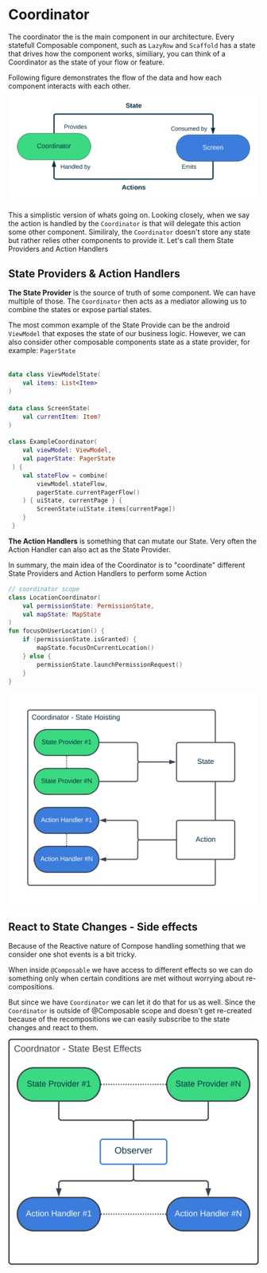 # Coordinator
The coordinator the is the main component in our architecture. Every statefull Composable component, such as `LazyRow` and `Scaffold` has a state that drives how the component works, similiary, you can think of a Coordinator as the state of your flow or feature.

Following figure demonstrates the flow of the data and how each component interacts with each other.
![](./assets//data_flow.svg)

This a simplistic version of whats going on. Looking closely, when we say the action is handled by the `Coordinator` is that will delegate this action some other component. Similiraly, the `Coordinator` doesn't store any state but rather relies other components to provide it. Let's call them State Providers and Action Handlers

## State Providers & Action Handlers
**The State Provider** is the source of truth of some component. We can have multiple of those. The `Coordinator` then acts as a mediator allowing us to combine the states or expose partial states. 


The most common example of the State Provide can be the android `ViewModel` that exposes the state of our business logic. However, we can also consider other composable components state as a state provider, for example: `PagerState`



```kotlin

data class ViewModelState(
    val items: List<Item>
)

data class ScreenState(
    val currentItem: Item?
)

class ExampleCoordinator(
    val viewModel: ViewModel,
    val pagerState: PagerState
 ) {
    val stateFlow = combine(
        viewModel.stateFlow,
        pagerState.currentPagerFlow()
    ) { uiState, currentPage } {
        ScreenState(uiState.items[currentPage])
    }
 }
```

**The Action Handlers** is something that can mutate our State. Very often the Action Handler can also act as the State Provider. 

In summary, the main idea of the Coordinator is to "coordinate" different State Providers and Action Handlers to perform some Action


```kotlin
// coordinator scope
class LocationCoordinator(
    val permissionState: PermissionState,
    val mapState: MapState
)
fun focusOnUserLocation() {
    if (permissionState.isGranted) {
        mapState.focusOnCurrentLocation()
    } else {
        permissionState.launchPermissionRequest()
    }
}
```

![](/docs/assets/coordinator_statehoisting.svg)


## React to State Changes - Side effects
Because of the Reactive nature of Compose handling something that we consider one shot events is a bit tricky. 

When inside `@Composable` we have access to different effects so we can do something only when certain conditions are met without worrying about re-compositions. 

But since we have `Coordinator` we can let it do that for us as well. Since the `Coordinator` is outside of @Composable scope and doesn't get re-created because of the recompositions we can easily subscribe to the state changes and react to them.

![](assets/coordinator_sideeffects.svg)
